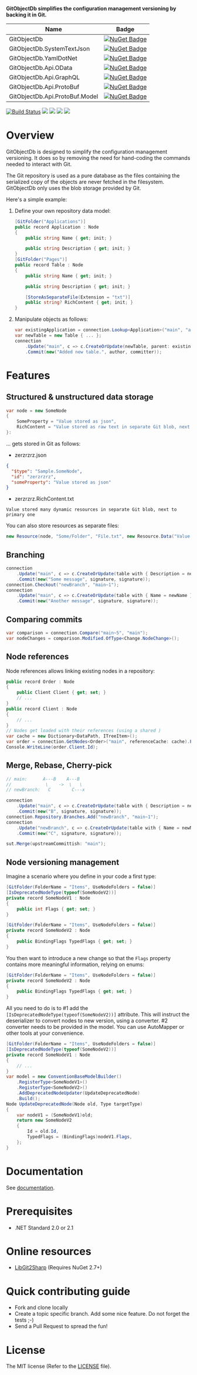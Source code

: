 **GitObjectDb simplifies the configuration management versioning by backing it in Git.**

| Name | Badge |
| --- | --- |
| GitObjectDb  | [![NuGet Badge](https://img.shields.io/nuget/vpre/GitObjectDb)](https://www.nuget.org/packages/GitObjectDb/) |
| GitObjectDb.SystemTextJson | [![NuGet Badge](https://img.shields.io/nuget/vpre/GitObjectDb.SystemTextJson)](https://www.nuget.org/packages/GitObjectDb.SystemTextJson/) |
| GitObjectDb.YamlDotNet | [![NuGet Badge](https://img.shields.io/nuget/vpre/GitObjectDb.YamlDotNet)](https://www.nuget.org/packages/GitObjectDb.YamlDotNet/) |
| GitObjectDb.Api.OData | [![NuGet Badge](https://img.shields.io/nuget/vpre/GitObjectDb.Api.OData)](https://www.nuget.org/packages/GitObjectDb.Api.OData/) |
| GitObjectDb.Api.GraphQL | [![NuGet Badge](https://img.shields.io/nuget/vpre/GitObjectDb.Api.GraphQL)](https://www.nuget.org/packages/GitObjectDb.Api.GraphQL/) |
| GitObjectDb.Api.ProtoBuf | [![NuGet Badge](https://img.shields.io/nuget/vpre/GitObjectDb.Api.ProtoBuf)](https://www.nuget.org/packages/GitObjectDb.Api.ProtoBuf/) |
| GitObjectDb.Api.ProtoBuf.Model | [![NuGet Badge](https://img.shields.io/nuget/vpre/GitObjectDb.Api.ProtoBuf.Model)](https://www.nuget.org/packages/GitObjectDb.Api.ProtoBuf.Model/) |

[![Build Status](https://github.com/frblondin/GitObjectDb/actions/workflows/CI.yml/badge.svg)](https://github.com/frblondin/GitObjectDb/actions/workflows/Release.yml)
[![](https://sonarcloud.io/api/project_badges/measure?project=GitObjectDb&metric=alert_status)](https://sonarcloud.io/dashboard/index/GitObjectDb)
[![](https://sonarcloud.io/api/project_badges/measure?project=GitObjectDb&metric=bugs)](https://sonarcloud.io/project/issues?id=GitObjectDb&resolved=false&types=BUG)
[![](https://sonarcloud.io/api/project_badges/measure?project=GitObjectDb&metric=coverage)](https://sonarcloud.io/component_measures?id=GitObjectDb&metric=Coverage)
[![](https://sonarcloud.io/api/project_badges/measure?project=GitObjectDb&metric=code_smells)](https://sonarcloud.io/project/issues?id=GitObjectDb&resolved=false&types=CODE_SMELL)

# Overview

GitObjectDb is designed to simplify the configuration management versioning. It does so by removing the need for hand-coding the commands needed to interact with Git.

The Git repository is used as a pure database as the files containing the serialized copy of the objects are never fetched in the filesystem. GitObjectDb only uses the blob storage provided by Git.

Here's a simple example:
1. Define your own repository data model:
    ```csharp
    [GitFolder("Applications")]
    public record Application : Node
    {
        public string Name { get; init; }

        public string Description { get; init; }
    }
    [GitFolder("Pages")]
    public record Table : Node
    {
        public string Name { get; init; }

        public string Description { get; init; }

        [StoreAsSeparateFile(Extension = "txt")]
        public string? RichContent { get; init; }
    }
    ```
2. Manipulate objects as follows:
    ```csharp
	var existingApplication = connection.Lookup<Application>("main", "applications", new UniqueId(id));
	var newTable = new Table { ... };
	connection
	    .Update("main", c => c.CreateOrUpdate(newTable, parent: existingApplication))
		.Commit(new("Added new table.", author, committer));
    ```

# Features

## Structured & unstructured data storage

```csharp
var node = new SomeNode
{
    SomeProperty = "Value stored as json",
    RichContent = "Value stored as raw text in separate Git blob, next to primary one",
}:
```
... gets stored in Git as follows:
* zerzrzrz.json
```json
{
  "$type": "Sample.SomeNode",
  "id": "zerzrzrz",
  "someProperty": "Value stored as json"
}
```
* zerzrzrz.RichContent.txt
```text
Value stored many dynamic resources in separate Git blob, next to primary one
```
You can also store resources as separate files:
```csharp
new Resource(node, "Some/Folder", "File.txt", new Resource.Data("Value stored in a separate file in <node path>/Resources/Some/Folder/File.txt"));
```

## Branching

```csharp
connection
    .Update("main", c => c.CreateOrUpdate(table with { Description = newDescription }))
    .Commit(new("Some message", signature, signature));
connection.Checkout("newBranch", "main~1");
connection
    .Update("main", c => c.CreateOrUpdate(table with { Name = newName }))
    .Commit(new("Another message", signature, signature));
```

## Comparing commits

```csharp
var comparison = connection.Compare("main~5", "main");
var nodeChanges = comparison.Modified.OfType<Change.NodeChange>();
```

## Node references

Node references allows linking existing nodes in a repository:

```csharp
public record Order : Node
{
    public Client Client { get; set; }
    // ...
}
public record Client : Node
{
    // ...
}
// Nodes get loaded with their references (using a shared )
var cache = new Dictionary<DataPath, ITreeItem>();
var order = connection.GetNodes<Order>("main", referenceCache: cache).First();
Console.WriteLine(order.Client.Id);
```

## Merge, Rebase, Cherry-pick

```csharp
// main:      A---B    A---B
//             \    ->  \   \
// newBranch:   C        C---x

connection
    .Update("main", c => c.CreateOrUpdate(table with { Description = newDescription }))
    .Commit(new("B", signature, signature));
connection.Repository.Branches.Add("newBranch", "main~1");
connection
    .Update("newBranch", c => c.CreateOrUpdate(table with { Name = newName }))
    .Commit(new("C", signature, signature));

sut.Merge(upstreamCommittish: "main");
```

## Node versioning management

Imagine a scenario where you define in your code a first type:
```csharp
[GitFolder(FolderName = "Items", UseNodeFolders = false)]
[IsDeprecatedNodeType(typeof(SomeNodeV2))]
private record SomeNodeV1 : Node
{
    public int Flags { get; set; }
}

[GitFolder(FolderName = "Items", UseNodeFolders = false)]
private record SomeNodeV2 : Node
{
    public BindingFlags TypedFlags { get; set; }
}
```
You then want to introduce a new change so that the `Flags` property contains more meaningful information, relying on enums:
```csharp
[GitFolder(FolderName = "Items", UseNodeFolders = false)]
private record SomeNodeV2 : Node
{
    public BindingFlags TypedFlags { get; set; }
}
```
All you need to do is to #1 add the `[IsDeprecatedNodeType(typeof(SomeNodeV2))]` attribute. This will instruct the deserializer to convert nodes to new version, using a converter. #2 converter needs to be provided in the model. You can use AutoMapper or other tools at your convenience.
```csharp
[GitFolder(FolderName = "Items", UseNodeFolders = false)]
[IsDeprecatedNodeType(typeof(SomeNodeV2))]
private record SomeNodeV1 : Node
{
    // ...
}
var model = new ConventionBaseModelBuilder()
    .RegisterType<SomeNodeV1>()
    .RegisterType<SomeNodeV2>()
    .AddDeprecatedNodeUpdater(UpdateDeprecatedNode)
    .Build();
Node UpdateDeprecatedNode(Node old, Type targetType)
{
    var nodeV1 = (SomeNodeV1)old;
    return new SomeNodeV2
    {
        Id = old.Id,
        TypedFlags = (BindingFlags)nodeV1.Flags,
    };
}
```


# Documentation

See [documentation][Documentation].

 [Documentation]: https://gitobjectdb.readthedocs.io

# Prerequisites

 - .NET Standard 2.0 or 2.1

# Online resources

 - [LibGit2Sharp][LibGit2Sharp] (Requires NuGet 2.7+)

 [LibGit2Sharp]: https://github.com/libgit2/libgit2sharp

# Quick contributing guide

 - Fork and clone locally
 - Create a topic specific branch. Add some nice feature. Do not forget the tests ;-)
 - Send a Pull Request to spread the fun!

# License

The MIT license (Refer to the [LICENSE][license] file).

 [license]: https://github.com/frblondin/GitObjectDb/blob/master/LICENSE
